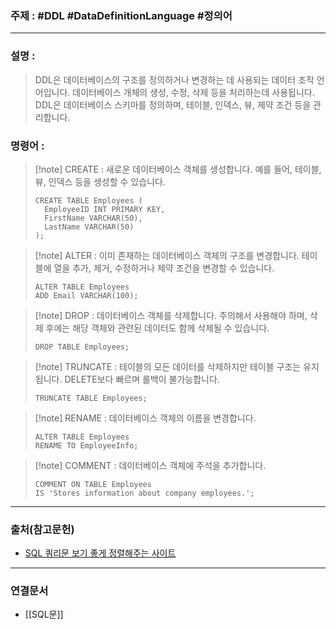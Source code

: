 ### 주제 : #DDL #DataDefinitionLanguage #정의어

___

### 설명 : 

> DDL은 데이터베이스의 구조를 정의하거나 변경하는 데 사용되는 데이터 조작 언어입니다. 
> 데이터베이스 개체의 생성, 수정, 삭제 등을 처리하는데 사용됩니다. 
> DDL은 데이터베이스 스키마를 정의하며, 테이블, 인덱스, 뷰, 제약 조건 등을 관리합니다.

### 명령어 : 

>[!note] CREATE : 
> 새로운 데이터베이스 객체를 생성합니다. 
> 예를 들어, 테이블, 뷰, 인덱스 등을 생성할 수 있습니다.
> ```
> CREATE TABLE Employees (
> 	EmployeeID INT PRIMARY KEY,
> 	FirstName VARCHAR(50),
> 	LastName VARCHAR(50)
> );
> ```

>[!note] ALTER :
> 이미 존재하는 데이터베이스 객체의 구조를 변경합니다. 
> 테이블에 열을 추가, 제거, 수정하거나 제약 조건을 변경할 수 있습니다.
> ```
> ALTER TABLE Employees
> ADD Email VARCHAR(100);
> ```

>[!note] DROP : 
> 데이터베이스 객체를 삭제합니다. 
> 주의해서 사용해야 하며, 삭제 후에는 해당 객체와 관련된 데이터도 함께 삭제될 수 있습니다.
> ```
> DROP TABLE Employees;
> ```

>[!note] TRUNCATE : 
> 테이블의 모든 데이터를 삭제하지만 테이블 구조는 유지됩니다. 
> DELETE보다 빠르며 롤백이 불가능합니다.
> ```
> TRUNCATE TABLE Employees;
> ```

>[!note] RENAME :
> 데이터베이스 객체의 이름을 변경합니다.
> ```
> ALTER TABLE Employees
> RENAME TO EmployeeInfo;
> ```

>[!note] COMMENT : 
> 데이터베이스 객체에 주석을 추가합니다.
> ```
> COMMENT ON TABLE Employees
> IS 'Stores information about company employees.';
> ```

___

### 출처(참고문헌)

- [SQL 쿼리문 보기 좋게 정렬해주는 사이트](https://zzznara2.tistory.com/663)

___

### 연결문서

- [[SQL문]]

